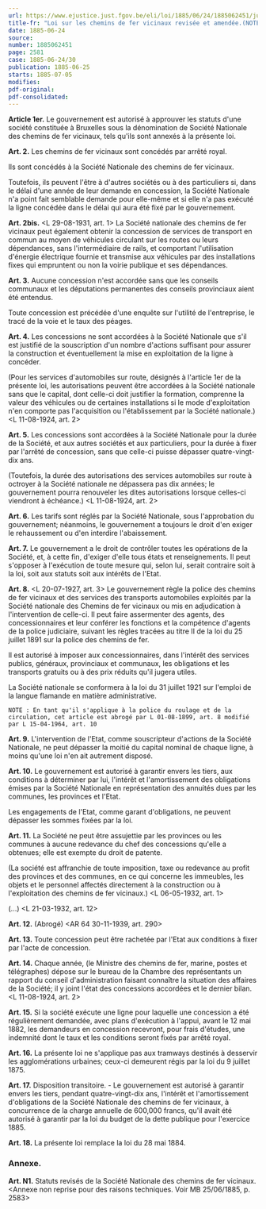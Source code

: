 ```yaml
---
url: https://www.ejustice.just.fgov.be/eli/loi/1885/06/24/1885062451/justel
title-fr: "Loi sur les chemins de fer vicinaux revisée et amendée.(NOTE : Abrogé pour la Communauté flamande par DCFL 2001-04-20/45, art. 70; En vigueur : indéterminée )"
date: 1885-06-24
source:
number: 1885062451
page: 2581
case: 1885-06-24/30
publication: 1885-06-25
starts: 1885-07-05
modifies:
pdf-original:
pdf-consolidated:
---
```


**Article 1er.** Le gouvernement est autorisé à approuver les statuts d'une société constituée à Bruxelles sous la dénomination de Société Nationale des chemins de fer vicinaux, tels qu'ils sont annexés à la présente loi.

**Art. 2.** Les chemins de fer vicinaux sont concédés par arrêté royal.

Ils sont concédés à la Société Nationale des chemins de fer vicinaux.

Toutefois, ils peuvent l'être à d'autres sociétés ou à des particuliers si, dans le délai d'une année de leur demande en concession, la Société Nationale n'a point fait semblable demande pour elle-même et si elle n'a pas exécuté la ligne concédée dans le délai qui aura été fixé par le gouvernement.

**Art. 2bis.** <L 29-08-1931, art. 1> La Société nationale des chemins de fer vicinaux peut également obtenir la concession de services de transport en commun au moyen de véhicules circulant sur les routes ou leurs dépendances, sans l'intermédiaire de rails, et comportant l'utilisation d'énergie électrique fournie et transmise aux véhicules par des installations fixes qui empruntent ou non la voirie publique et ses dépendances.

**Art. 3.** Aucune concession n'est accordée sans que les conseils communaux et les députations permanentes des conseils provinciaux aient été entendus.

Toute concession est précédée d'une enquête sur l'utilité de l'entreprise, le tracé de la voie et le taux des péages.

**Art. 4.** Les concessions ne sont accordées à la Société Nationale que s'il est justifié de la souscription d'un nombre d'actions suffisant pour assurer la construction et éventuellement la mise en exploitation de la ligne à concéder.

(Pour les services d'automobiles sur route, désignés à l'article 1er de la présente loi, les autorisations peuvent être accordées à la Société nationale sans que le capital, dont celle-ci doit justifier la formation, comprenne la valeur des véhicules ou de certaines installations si le mode d'exploitation n'en comporte pas l'acquisition ou l'établissement par la Société nationale.) <L 11-08-1924, art. 2>

**Art. 5.** Les concessions sont accordées à la Société Nationale pour la durée de la Société, et aux autres sociétés et aux particuliers, pour la durée à fixer par l'arrêté de concession, sans que celle-ci puisse dépasser quatre-vingt-dix ans.

(Toutefois, la durée des autorisations des services automobiles sur route à octroyer à la Société nationale ne dépassera pas dix années; le gouvernement pourra renouveler les dites autorisations lorsque celles-ci viendront à échéance.) <L 11-08-1924, art. 2>

**Art. 6.** Les tarifs sont réglés par la Société Nationale, sous l'approbation du gouvernement; néanmoins, le gouvernement a toujours le droit d'en exiger le rehaussement ou d'en interdire l'abaissement.

**Art. 7.** Le gouvernement a le droit de contrôler toutes les opérations de la Société, et, à cette fin, d'exiger d'elle tous états et renseignements. Il peut s'opposer à l'exécution de toute mesure qui, selon lui, serait contraire soit à la loi, soit aux statuts soit aux intérêts de l'Etat.

**Art. 8.** <L 20-07-1927, art. 3> Le gouvernement règle la police des chemins de fer vicinaux et des services des transports automobiles exploités par la Société nationale des Chemins de fer vicinaux ou mis en adjudication à l'intervention de celle-ci. Il peut faire assermenter des agents, des concessionnaires et leur conférer les fonctions et la compétence d'agents de la police judiciaire, suivant les règles tracées au titre II de la loi du 25 juillet 1891 sur la police des chemins de fer.

Il est autorisé à imposer aux concessionnaires, dans l'intérêt des services publics, généraux, provinciaux et communaux, les obligations et les transports gratuits ou à des prix réduits qu'il jugera utiles.

La Société nationale se conformera à la loi du 31 juillet 1921 sur l'emploi de la langue flamande en matière administrative.

`NOTE : En tant qu'il s'applique à la police du roulage et de la circulation, cet article est abrogé par L 01-08-1899, art. 8 modifié par L 15-04-1964, art. 10`

**Art. 9.** L'intervention de l'Etat, comme souscripteur d'actions de la Société Nationale, ne peut dépasser la moitié du capital nominal de chaque ligne, à moins qu'une loi n'en ait autrement disposé.

**Art. 10.** Le gouvernement est autorisé à garantir envers les tiers, aux conditions à déterminer par lui, l'intérêt et l'amortissement des obligations émises par la Société Nationale en représentation des annuités dues par les communes, les provinces et l'Etat.

Les engagements de l'Etat, comme garant d'obligations, ne peuvent dépasser les sommes fixées par la loi.

**Art. 11.** La Société ne peut être assujettie par les provinces ou les communes à aucune redevance du chef des concessions qu'elle a obtenues; elle est exempte du droit de patente.

(La société est affranchie de toute imposition, taxe ou redevance au profit des provinces et des communes, en ce qui concerne les immeubles, les objets et le personnel affectés directement à la construction ou à l'exploitation des chemins de fer vicinaux.) <L 06-05-1932, art. 1>

(...) <L 21-03-1932, art. 12>

**Art. 12.** (Abrogé) <AR 64 30-11-1939, art. 290>

**Art. 13.** Toute concession peut être rachetée par l'Etat aux conditions à fixer par l'acte de concession.

**Art. 14.** Chaque année, (le Ministre des chemins de fer, marine, postes et télégraphes) dépose sur le bureau de la Chambre des représentants un rapport du conseil d'administration faisant connaître la situation des affaires de la Société; il y joint l'état des concessions accordées et le dernier bilan. <L 11-08-1924, art. 2>

**Art. 15.** Si la société exécute une ligne pour laquelle une concession a été régulièrement demandée, avec plans d'exécution à l'appui, avant le 12 mai 1882, les demandeurs en concession recevront, pour frais d'études, une indemnité dont le taux et les conditions seront fixés par arrêté royal.

**Art. 16.** La présente loi ne s'applique pas aux tramways destinés à desservir les agglomérations urbaines; ceux-ci demeurent régis par la loi du 9 juillet 1875.

**Art. 17.** Disposition transitoire. - Le gouvernement est autorisé à garantir envers les tiers, pendant quatre-vingt-dix ans, l'intérêt et l'amortissement d'obligations de la Société Nationale des chemins de fer vicinaux, à concurrence de la charge annuelle de 600,000 francs, qu'il avait été autorisé à garantir par la loi du budget de la dette publique pour l'exercice 1885.

**Art. 18.** La présente loi remplace la loi du 28 mai 1884.

### Annexe.

**Art. N1.** Statuts revisés de la Société Nationale des chemins de fer vicinaux. <Annexe non reprise pour des raisons techniques. Voir MB 25/06/1885, p. 2583>
